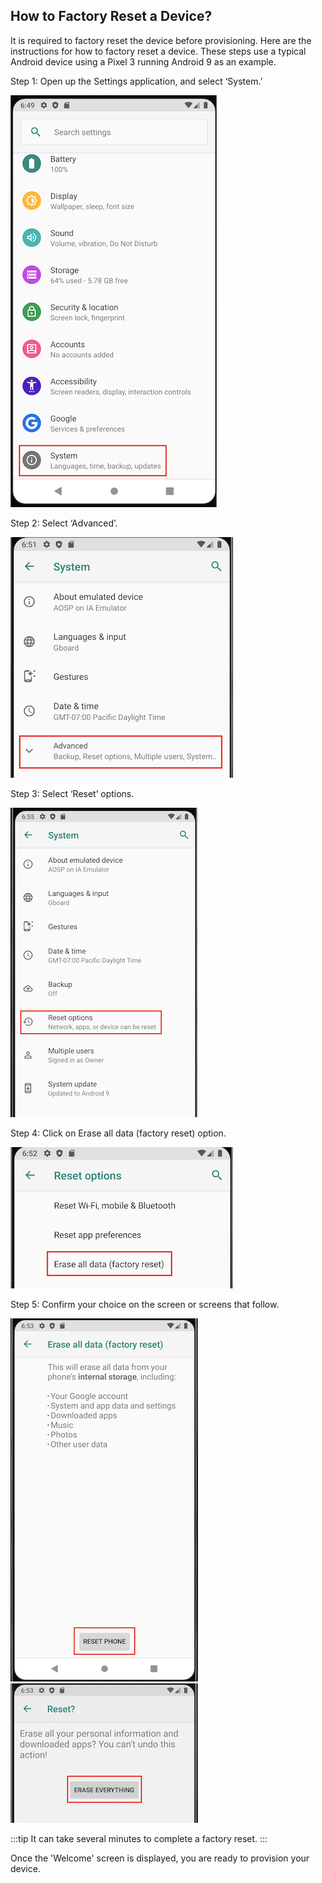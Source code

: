 
## How to Factory Reset a Device?

It is required to factory reset the device before provisioning. Here are the instructions for how to factory reset a device. These steps use a typical Android device using a Pixel 3 running Android 9 as an example.

Step 1: Open up the Settings application, and select ‘System.’

![SystemSettings](./images/reset/1-factory-reset.png)

  

Step 2: Select ‘Advanced’.

![SystemSettings](./images/reset/2-Advanced.png)

Step 3: Select ‘Reset’ options.

![SystemSettings](./images/reset/3-ResetOption.png)


Step 4: Click on Erase all data (factory reset) option.

![SystemSettings](./images/reset/4-EraseAll.png)

  

Step 5: Confirm your choice on the screen or screens that follow.

![SystemSettings](./images/reset/5-resetPhone.png) ![SystemSettings](./images/reset/6-eraseEverything.png)

  

:::tip
It can take several minutes to complete a factory reset.
:::

Once the 'Welcome' screen is displayed, you are ready to provision your device.